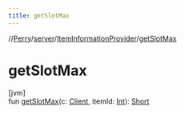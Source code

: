 ```yaml
---
title: getSlotMax
---
```

//[Perry](../../../index.html)/[server](../index.html)/[ItemInformationProvider](index.html)/[getSlotMax](get-slot-max.html)



# getSlotMax



[jvm]\
fun [getSlotMax](get-slot-max.html)(c: [Client](../../client/-client/index.html), itemId: [Int](https://kotlinlang.org/api/latest/jvm/stdlib/kotlin/-int/index.html)): [Short](https://kotlinlang.org/api/latest/jvm/stdlib/kotlin/-short/index.html)




